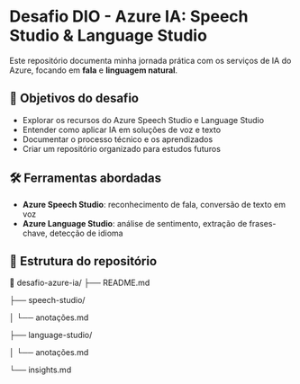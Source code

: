 # Desafio DIO - Azure IA: Speech Studio & Language Studio

Este repositório documenta minha jornada prática com os serviços de IA do Azure, focando em **fala** e **linguagem natural**. 

## 🎯 Objetivos do desafio

- Explorar os recursos do Azure Speech Studio e Language Studio
- Entender como aplicar IA em soluções de voz e texto
- Documentar o processo técnico e os aprendizados
- Criar um repositório organizado para estudos futuros

## 🛠️ Ferramentas abordadas

- **Azure Speech Studio**: reconhecimento de fala, conversão de texto em voz
- **Azure Language Studio**: análise de sentimento, extração de frases-chave, detecção de idioma

## 📁 Estrutura do repositório

📂 desafio-azure-ia/
├── README.md

├── speech-studio/

│ └── anotações.md

├── language-studio/ 

│ └── anotações.md

└── insights.md
